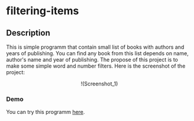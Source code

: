 # filtering-items

## Description
This is simple programm that contain small list of books with authors and years of publishing. You can find any book from this list depends on name, author's name and year of publishing. The propose of this project is to make some simple word and number filters. Here is the screenshot of the project: 

<div align="center">

!(Screenshot_1)

</div>

### Demo
You can try this programm [here](https://maksimdimov.github.io/filtering-items/).
